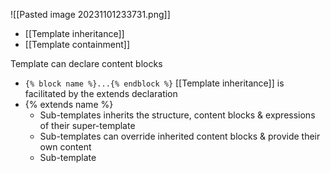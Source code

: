 ![[Pasted image 20231101233731.png]]
- [[Template inheritance]]
- [[Template containment]]

Template can declare content blocks
- `{% block name %}...{% endblock %}`
[[Template inheritance]] is facilitated by the extends declaration
- {% extends name %}
	- Sub-templates inherits the structure, content blocks & expressions of their super-template
	- Sub-templates can override inherited content blocks & provide their own content
	- Sub-template